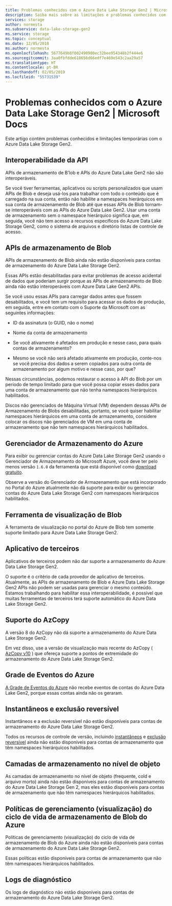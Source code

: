 ```yaml
---
title: Problemas conhecidos com o Azure Data Lake Storage Gen2 | Microsoft Docs
description: Saiba mais sobre as limitações e problemas conhecidos com o Azure Data Lake Storage Gen2
services: storage
author: normesta
ms.subservice: data-lake-storage-gen2
ms.service: storage
ms.topic: conceptual
ms.date: 12/05/2018
ms.author: normesta
ms.openlocfilehash: 5677649b8f002490900ec32bee954348b2f444e6
ms.sourcegitcommit: 3aa0fbfdde618656d66edf7e469e543c2aa29a57
ms.translationtype: HT
ms.contentlocale: pt-BR
ms.lasthandoff: 02/05/2019
ms.locfileid: "55731539"
---
```

# <a name="known-issues-with-azure-data-lake-storage-gen2"></a>Problemas conhecidos com o Azure Data Lake Storage Gen2 | Microsoft Docs

Este artigo contém problemas conhecidos e limitações temporárias com o Azure Data Lake Storage Gen2.

## <a name="api-interoperability"></a>Interoperabilidade da API

APIs de armazenamento de B’lob e APIs do Azure Data Lake Gen2 não são interoperáveis.

Se você tiver ferramentas, aplicativos ou scripts personalizados que usam APIs de Blob e deseja usá-los para trabalhar com todo o conteúdo que é carregado na sua conta, então não habilite a namespaces hierárquicos em sua conta de armazenamento de Blob até que essas APIs de Blob tornam-se interoperáveis com as APIs do Azure Data Lake Gen2. Usar uma conta de armazenamento sem o namespace hierárquico significa que, em seguida, você não tem acesso a recursos específicos do Azure Data Lake Storage Gen2, como o sistema de arquivos e diretório listas de controle de acesso.

## <a name="blob-storage-apis"></a>APIs de armazenamento de Blob

APIs de armazenamento de Blob ainda não estão disponíveis para contas de armazenamento do Azure Data Lake Storage Gen2.

Essas APIs estão desabilitadas para evitar problemas de acesso acidental de dados que poderiam surgir porque as APIs de armazenamento de Blob ainda não estão interoperáveis com Azure Data Lake Gen2 APIs.

Se você usou essas APIs para carregar dados antes que fossem desabilitados, e você tem um requisito para acessar os dados de produção, em seguida, entre em contato com o Suporte da Microsoft com as seguintes informações:

* ID da assinatura (o GUID, não o nome)

* Nome da conta de armazenamento

* Se você ativamente é afetados em produção e nesse caso, para quais contas de armazenamento?

* Mesmo se você não será afetado ativamente em produção, conte-nos se você precisa dos dados a serem copiados para outra conta de armazenamento por algum motivo e nesse caso, por que?

Nessas circunstâncias, podemos restaurar o acesso à API do Blob por um período de tempo limitado para que você possa copiar esses dados para uma conta de armazenamento que não tenha namespaces hierárquicos habilitados.

Discos não gerenciados de Máquina Virtual (VM) dependem dessas APIs de Armazenamento de Blobs desabilitadas, portanto, se você quiser habilitar namespaces hierárquicos em uma conta de armazenamento, considere colocar os discos não gerenciados de VM em uma conta de armazenamento que não tem namespaces hierárquicos habilitados.

## <a name="azure-storage-explorer"></a>Gerenciador de Armazenamento do Azure

Para exibir ou gerenciar contas do Azure Data Lake Storage Gen2 usando o Gerenciador de Armazenamento do Microsoft Azure, você deve ter pelo menos versão `1.6.0` da ferramenta que está disponível como [download gratuito](https://azure.microsoft.com/features/storage-explorer/).

Observe a versão do Gerenciador de Armazenamento que está incorporado no Portal do Azure atualmente não dá suporte para exibir ou gerenciar contas do Azure Data Lake Storage Gen2 com namespaces hierárquicos habilitados.

## <a name="blob-viewing-tool"></a>Ferramenta de visualização de Blob

A ferramenta de visualização no portal do Azure de Blob tem somente suporte limitado para Azure Data Lake Storage Gen2.

## <a name="third-party-applications"></a>Aplicativo de terceiros

Aplicativos de terceiros podem não dar suporte a armazenamento do Azure Data Lake Storage Gen2.

O suporte é o critério de cada provedor de aplicativo de terceiros. Atualmente, as APIs de armazenamento de Blob e Azure Data Lake Storage Gen2 APIs não podem ser usadas para gerenciar o mesmo conteúdo. Estamos trabalhando para habilitar essa interoperabilidade, é possível que muitas ferramentas de terceiros terá suporte automático do Azure Data Lake Storage Gen2.

## <a name="azcopy-support"></a>Suporte do AzCopy

A versão 8 do AzCopy não dá suporte a armazenamento do Azure Data Lake Storage Gen2.

Em vez disso, use a versão de visualização mais recente do AzCopy ( [AzCopy v10](https://docs.microsoft.com/azure/storage/common/storage-use-azcopy-v10?toc=%2fazure%2fstorage%2ftables%2ftoc.json) ) que ofereça suporte a pontos de extremidade do armazenamento do Azure Data Lake Storage Gen2.

## <a name="azure-event-grid"></a>Grade de Eventos do Azure

[A Grade de Eventos do Azure](https://azure.microsoft.com/services/event-grid/) não recebe eventos de contas do Azure Data Lake Gen2, porque essas contas ainda não os geraram.  

## <a name="soft-delete-and-snapshots"></a>Instantâneos e exclusão reversível

Instantâneos e a exclusão reversível não estão disponíveis para contas de armazenamento do Azure Data Lake Storage Gen2.

Todos os recursos de controle de versão, incluindo [instantâneos](https://docs.microsoft.com/rest/api/storageservices/creating-a-snapshot-of-a-blob) e [exclusão reversível](https://docs.microsoft.com/azure/storage/blobs/storage-blob-soft-delete) ainda não estão disponíveis para contas de armazenamento que têm namespaces hierárquicos habilitados.

## <a name="object-level-storage-tiers"></a>Camadas de armazenamento no nível de objeto

As camadas de armazenamento no nível de objeto (frequente, cold e arquivo morto) ainda não estão disponíveis para contas de armazenamento do Azure Data Lake Storage Gen 2, mas eles estão disponíveis para contas de armazenamento que não têm namespaces hierárquicos habilitados.

## <a name="azure-blob-storage-lifecycle-management-preview-policies"></a>Políticas de gerenciamento (visualização) do ciclo de vida de armazenamento de Blob do Azure

Políticas de gerenciamento (visualização) do ciclo de vida de armazenamento de Blob do Azure ainda não estão disponíveis para contas de armazenamento do Azure Data Lake Storage Gen2.

Essas políticas estão disponíveis para contas de armazenamento que não têm namespaces hierárquicos habilitados.

## <a name="diagnostic-logs"></a>Logs de diagnóstico

Os logs de diagnóstico não estão disponíveis para contas de armazenamento do Azure Data Lake Storage Gen2.
